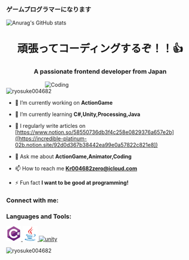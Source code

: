 ### ゲームプログラマーになります
![Anurag's GitHub stats](https://github-readme-stats.vercel.app/api?username=Ryosuke004682&show_icons=true&theme=radical)

<!--
**Ryosuke004682/Ryosuke004682** is a ✨ _special_ ✨ repository because its `README.md` (this file) appears on your GitHub profile.

Here are some ideas to get you started:

- 🔭 I’m currently working on ...
- 🌱 I’m currently learning ...
- 👯 I’m looking to collaborate on ...
- 🤔 I’m looking for help with ...
- 💬 Ask me about ...
- 📫 How to reach me: ...
- 😄 Pronouns: ...
- ⚡ Fun fact: ...
-->
<h1 align="center">頑張ってコーディングするぞ！！👍</h1>
<h3 align="center">A passionate frontend developer from Japan</h3>
<img align="right" alt="Coding" width="400" src="https://www.gamespark.jp/imgs/p/XDbCbghKzVCeRs9WXItNCQoLUAcGBQQDAgEA/125158.jpg?zoom=spacing">

<p align="left"> <img src="https://komarev.com/ghpvc/?username=ryosuke004682&label=Profile%20views&color=0e75b6&style=flat" alt="ryosuke004682" /> </p>

- 🔭 I’m currently working on **ActionGame**

- 🌱 I’m currently learning **C#,Unity,Processing,Java**

- 📝 I regularly write articles on [https://www.notion.so/58550736db3f4c258e0829376a657e2b]([https://incredible-platinum-02b.notion.site/92d0d367b38442ea99e0a57822c821e8])

- 💬 Ask me about **ActionGame,Animator,Coding**

- 📫 How to reach me **Kr004682zero@icloud.com**

- ⚡ Fun fact **I want to be good at programming!**

<h3 align="left">Connect with me:</h3>
<p align="left">
</p>

<h3 align="left">Languages and Tools:</h3>
<p align="left"> <a href="https://www.w3schools.com/cs/" target="_blank" rel="noreferrer"> <img src="https://raw.githubusercontent.com/devicons/devicon/master/icons/csharp/csharp-original.svg" alt="csharp" width="40" height="40"/> </a> <a href="https://www.java.com" target="_blank" rel="noreferrer"> <img src="https://raw.githubusercontent.com/devicons/devicon/master/icons/java/java-original.svg" alt="java" width="40" height="40"/> </a> <a href="https://unity.com/" target="_blank" rel="noreferrer"> <img src="https://www.vectorlogo.zone/logos/unity3d/unity3d-icon.svg" alt="unity" width="40" height="40"/> </a> </p>

<p><img align="left" src="https://github-readme-stats.vercel.app/api/top-langs?username=ryosuke004682&show_icons=true&locale=en&layout=compact" alt="ryosuke004682" /></p>

